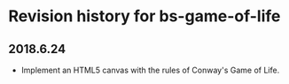 # Revision history for bs-game-of-life

## 2018.6.24
* Implement an HTML5 canvas with the rules of Conway's Game of Life.
